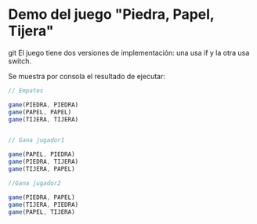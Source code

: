 # Demo del juego "Piedra, Papel, Tijera"

git
El juego tiene dos versiones de implementación: una usa if y la otra usa switch.

Se muestra por consola el resultado de ejecutar:

```javascript
// Empates

game(PIEDRA, PIEDRA)
game(PAPEL, PAPEL)
game(TIJERA, TIJERA)


// Gana jugador1

game(PAPEL, PIEDRA)
game(PIEDRA, TIJERA)
game(TIJERA, PAPEL)

//Gana jugador2

game(PIEDRA, PAPEL)
game(TIJERA, PIEDRA)
game(PAPEL, TIJERA)
```
